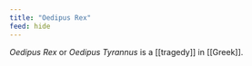 ```yaml
---
title: "Oedipus Rex"
feed: hide
---
```


_Oedipus Rex_ or _Oedipus Tyrannus_ is a [[tragedy]] in [[Greek]].